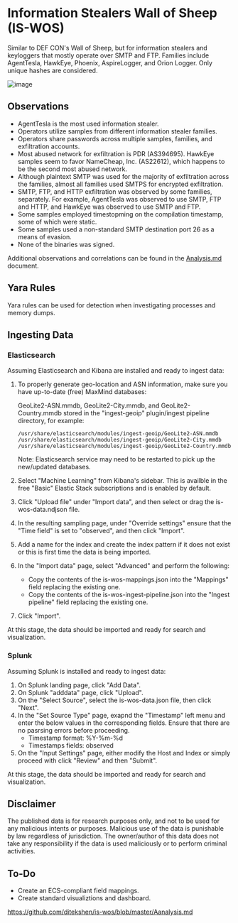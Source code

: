 # Information Stealers Wall of Sheep (IS-WOS)

Similar to DEF CON's Wall of Sheep, but for information stealers and keyloggers that mostly operate over SMTP and FTP. Families include AgentTesla, HawkEye, Phoenix, AspireLogger, and Orion Logger. Only unique hashes are considered.

![image](https://github.com/ditekshen/is-wos/raw/master/img/dashboard_snapshot_20200402.jpg)

## Observations

- AgentTesla is the most used information stealer.
- Operators utilize samples from different information stealer families.
- Operators share passwords across multiple samples, families, and exfiltration accounts.
- Most abused network for exfiltration is PDR (AS394695). HawkEye samples seem to favor NameCheap, Inc. (AS22612), which happens to be the second most abused network.
- Although plaintext SMTP was used for the majority of exfiltration across the families, almost all families used SMTPS for encrypted exfiltration.
- SMTP, FTP, and HTTP exfiltration was observed by some families, separately. For example, AgentTesla was observed to use SMTP, FTP and HTTP, and HawkEye was observed to use SMTP and FTP.
- Some samples employed timestopming on the compilation timestamp, some of which were static.
- Some samples used a non-standard SMTP destination port 26 as a means of evasion.
- None of the binaries was signed.

Additional observations and correlations can be found in the [Analysis.md](https://github.com/ditekshen/is-wos/blob/master/Analysis.md) document.

## Yara Rules

Yara rules can be used for detection when investigating processes and memory dumps.

## Ingesting Data

### Elasticsearch

   Assuming Elasticsearch and Kibana are installed and ready to ingest data:

   1. To properly generate geo-location and ASN information, make sure you have up-to-date (free) MaxMind databases:
    
       GeoLite2-ASN.mmdb, GeoLite2-City.mmdb, and GeoLite2-Country.mmdb stored in the "ingest-geoip" plugin/ingest pipeline directory, for example:
    
       ```
       /usr/share/elasticsearch/modules/ingest-geoip/GeoLite2-ASN.mmdb
       /usr/share/elasticsearch/modules/ingest-geoip/GeoLite2-City.mmdb
       /usr/share/elasticsearch/modules/ingest-geoip/GeoLite2-Country.mmdb
       ```
    
       Note: Elasticsearch service may need to be restarted to pick up the new/updated databases.
    
   2. Select "Machine Learning" from Kibana's sidebar. This is availble in the free "Basic" Elastic Stack subscriptions and is enabled by default.
   3. Click "Upload file" under "Import data", and then select or drag the is-wos-data.ndjson file.
   4. In the resulting sampling page, under "Override settings" ensure that the "Time field" is set to "observed", and then click "Import".
   5. Add a name for the index and create the index pattern if it does not exist or this is first time the data is being imported.
   5. In the "Import data" page, select "Advanced" and perform the following:
      - Copy the contents of the is-wos-mappings.json into the "Mappings" field replacing the existing one.
      - Copy the contents of the is-wos-ingest-pipeline.json into the "Ingest pipeline" field replacing the existing one.
   6. Click "Import".
   
   At this stage, the data should be imported and ready for search and visualization.

### Splunk

   Assuming Splunk is installed and ready to ingest data:

   1. On Splunk landing page, click "Add Data".
   2. On Splunk "adddata" page, click "Upload".
   3. On the "Select Source", select the is-wos-data.json file, then click "Next".
   4. In the "Set Source Type" page, exapnd the "Timestamp" left menu and enter the below values in the corresponding fields. Ensure that there are no pasrsing errors before proceeding.
      - Timestamp format: %Y-%m-%d
      - Timestamps fields: observed
   5. On the "Input Settings" page, either modify the Host and Index or simply proceed with click "Review" and then "Submit".

   At this stage, the data should be imported and ready for search and visualization.

## Disclaimer

The published data is for research purposes only, and not to be used for any malicious intents or purposes. Malicious use of the data is punishable by law regardless of jurisdiction. The owner/author of this data does not take any responsibility if the data is used maliciously or to perform criminal activities. 

## To-Do

- Create an ECS-compliant field mappings.
- Create standard visualiztions and dashboard.

https://github.com/ditekshen/is-wos/blob/master/Aanalysis.md